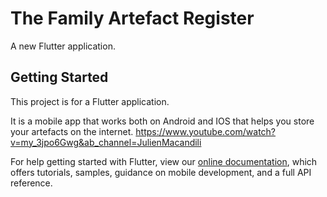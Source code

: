 # The Family Artefact Register

A new Flutter application.

## Getting Started

This project is for a Flutter application.

It is a mobile app that works both on Android and IOS that helps you store your artefacts on the internet. https://www.youtube.com/watch?v=my_3jpo6Gwg&ab_channel=JulienMacandili

For help getting started with Flutter, view our
[online documentation](https://flutter.dev/docs), which offers tutorials,
samples, guidance on mobile development, and a full API reference.
